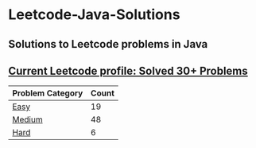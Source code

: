 # Leetcode-Java-Solutions 

## Solutions to Leetcode problems in Java

## [Current Leetcode profile: Solved 30+ Problems](https://leetcode.com/invzbl3/)

Problem Category | Count
--- | --- 
[Easy](https://github.com/invzbl3/LeetCodeTasks/tree/main/src/main/java/com/task/algorithm/Easy/solved) | 19
[Medium](https://github.com/invzbl3/LeetCodeTasks/tree/main/src/main/java/com/task/algorithm/Medium/solved) | 48
[Hard](https://github.com/invzbl3/LeetCodeTasks/tree/main/src/main/java/com/task/algorithm/Hard/solved) | 6
